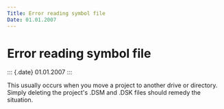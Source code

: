 ```yaml
---
Title: Error reading symbol file
Date: 01.01.2007
---
```



Error reading symbol file
=========================

::: {.date}
01.01.2007
:::

This usually occurs when you move a project to another drive or
directory. Simply deleting the project\'s .DSM and .DSK files should
remedy the situation.

